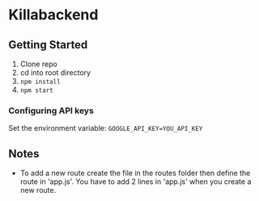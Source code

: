 # Killabackend

## Getting Started
1. Clone repo
2. cd into root directory
3. ```npm install```
4. ```npm start```

### Configuring API keys
Set the environment variable: ```GOOGLE_API_KEY=YOU_API_KEY```

## Notes
* To add a new route create the file in the routes folder then define the route in 'app.js'. You have to add 2 lines in 'app.js' when you create a new route.